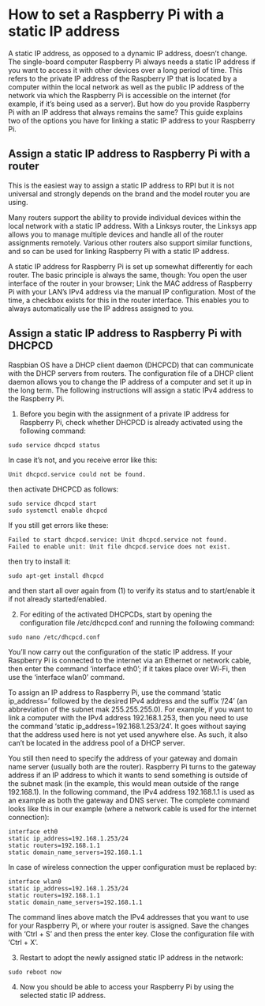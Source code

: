 # How to set a Raspberry Pi with a static IP address

A static IP address, as opposed to a dynamic IP address, doesn’t change. The single-board computer Raspberry Pi always needs a static IP address if you want to access it with other devices over a long period of time. This refers to the private IP address of the Raspberry IP that is located by a computer within the local network as well as the public IP address of the network via which the Raspberry Pi is accessible on the internet (for example, if it’s being used as a server). But how do you provide Raspberry Pi with an IP address that always remains the same? This guide explains two of the options you have for linking a static IP address to your Raspberry Pi.

## Assign a static IP address to Raspberry Pi with a router

This is the easiest way to assign a static IP address to RPI but it is not universal and strongly depends on the brand and the model router you are using.

Many routers support the ability to provide individual devices within the local network with a static IP address. With a Linksys router, the Linksys app allows you to manage multiple devices and handle all of the router assignments remotely. Various other routers also support similar functions, and so can be used for linking Raspberry Pi with a static IP address.

A static IP address for Raspberry Pi is set up somewhat differently for each router. The basic principle is always the same, though: You open the user interface of the router in your browser; Link the MAC address of Raspberry Pi with your LAN’s IPv4 address via the manual IP configuration. Most of the time, a checkbox exists for this in the router interface. This enables you to always automatically use the IP address assigned to you.

## Assign a static IP address to Raspberry Pi with DHCPCD

Raspbian OS have a DHCP client daemon (DHCPCD) that can communicate with the DHCP servers from routers. The configuration file of a DHCP client daemon allows you to change the IP address of a computer and set it up in the long term. The following instructions will assign a static IPv4 address to the Raspberry Pi.

1. Before you begin with the assignment of a private IP address for Raspberry Pi, check whether DHCPCD is already activated using the following command:

```
sudo service dhcpcd status
```

In case it’s not, and you receive error like this:

```
Unit dhcpcd.service could not be found.
```

then activate DHCPCD as follows:

```
sudo service dhcpcd start
sudo systemctl enable dhcpcd
```

If you still get errors like these:

```
Failed to start dhcpcd.service: Unit dhcpcd.service not found.
Failed to enable unit: Unit file dhcpcd.service does not exist.
```

then try to install it:

```
sudo apt-get install dhcpcd
```

and then start all over again from (1) to verify its status and to start/enable it if not already started/enabled.

2. For editing of the activated DHCPCDs, start by opening the configuration file /etc/dhcpcd.conf and running the following command:

```
sudo nano /etc/dhcpcd.conf
```

You’ll now carry out the configuration of the static IP address. If your Raspberry Pi is connected to the internet via an Ethernet or network cable, then enter the command ‘interface eth0’; if it takes place over Wi-Fi, then use the ‘interface wlan0’ command.

To assign an IP address to Raspberry Pi, use the command ‘static ip_address=’ followed by the desired IPv4 address and the suffix ‘/24’ (an abbreviation of the subnet mak 255.255.255.0). For example, if you want to link a computer with the IPv4 address 192.168.1.253, then you need to use the command ‘static ip_address=192.168.1.253/24’. It goes without saying that the address used here is not yet used anywhere else. As such, it also can’t be located in the address pool of a DHCP server.

You still then need to specify the address of your gateway and domain name server (usually both are the router). Raspberry Pi turns to the gateway address if an IP address to which it wants to send something is outside of the subnet mask (in the example, this would mean outside of the range 192.168.1). In the following command, the IPv4 address 192.168.1.1 is used as an example as both the gateway and DNS server. The complete command looks like this in our example (where a network cable is used for the internet connection):

```
interface eth0
static ip_address=192.168.1.253/24
static routers=192.168.1.1
static domain_name_servers=192.168.1.1
```

In case of wireless connection the upper configuration must be replaced by:

```
interface wlan0
static ip_address=192.168.1.253/24
static routers=192.168.1.1
static domain_name_servers=192.168.1.1
```

The command lines above match the IPv4 addresses that you want to use for your Raspberry Pi, or where your router is assigned. Save the changes with ‘Ctrl + S’ and then press the enter key. Close the configuration file with ‘Ctrl + X’.

3. Restart to adopt the newly assigned static IP address in the network:

```
sudo reboot now
```

4. Now you should be able to access your Raspberry Pi by using the selected static IP address.
